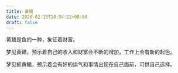```yaml
---
title: 黄鳝
date: 2020-02-15T20:54:12+08:00
draft: false
---
```


黄鳝是鱼的一种，象征着财富。



梦见黄鳝，预示着自己的收入和财富会不断的增加，工作上会有新的起色。



梦见抓黄鳝，预示着会有好的运气和事情出现在自己面前，可供自己选择。

